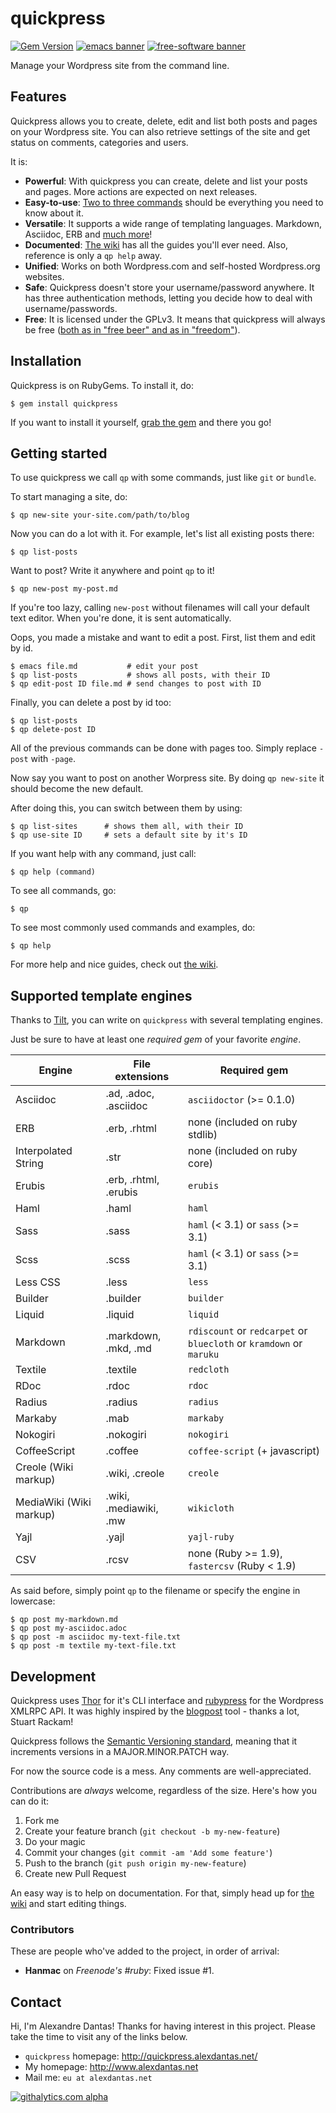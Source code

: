 # quickpress

[![Gem Version](https://badge.fury.io/rb/quickpress.png)](http://badge.fury.io/rb/quickpress)
[![emacs banner](http://badges.alexdantas.net/emacs.png)](http://badges.alexdantas.net/)
[![free-software banner](http://badges.alexdantas.net/free-software.png)](http://badges.alexdantas.net/)

Manage your Wordpress site from the command line.

## Features

Quickpress allows you to create, delete, edit and list both posts and pages on your Wordpress site. You can also retrieve settings of the site and get status on comments, categories and users.

It is:

* **Powerful**: With quickpress you can create, delete and list
  your posts and pages. More actions are expected on next releases.
* **Easy-to-use**: [Two to three commands](#getting-started) should
  be everything you need to know about it.
* **Versatile**: It supports a wide range of templating languages.
  Markdown, Asciidoc, ERB and [much more](#supported-template-engines)!
* **Documented**: [The wiki][wiki]
  has all the guides you'll ever need. Also, reference is only
  a `qp help` away.
* **Unified**: Works on both Wordpress.com and self-hosted
  Wordpress.org websites.
* **Safe**: Quickpress doesn't store your username/password
  anywhere. It has three authentication methods, letting you
  decide how to deal with username/passwords.
* **Free**: It is licensed under the GPLv3. It means that quickpress
  will always be free
  ([both as in "free beer" and as in "freedom"](http://en.wikipedia.org/wiki/Gratis_versus_libre#.22Free_beer.22_vs_.22free_speech.22_distinction)).

## Installation

Quickpress is on RubyGems. To install it, do:

    $ gem install quickpress

If you want to install it yourself, [grab the gem][gem]
and there you go!

## Getting started

To use quickpress we call `qp` with some commands,
just like `git` or `bundle`.

To start managing a site, do:

    $ qp new-site your-site.com/path/to/blog

Now you can do a lot with it. For example, let's list all
existing posts there:

    $ qp list-posts

Want to post? Write it anywhere and point `qp` to it!

    $ qp new-post my-post.md

If you're too lazy, calling `new-post` without filenames will
call your default text editor. When you're done, it is sent
automatically.

Oops, you made a mistake and want to edit a post.
First, list them and edit by id.

    $ emacs file.md           # edit your post
    $ qp list-posts           # shows all posts, with their ID
	$ qp edit-post ID file.md # send changes to post with ID

Finally, you can delete a post by id too:

    $ qp list-posts
	$ qp delete-post ID

All of the previous commands can be done with pages too.
Simply replace `-post` with `-page`.

Now say you want to post on another Worpress site.
By doing `qp new-site` it should become the new default.

After doing this, you can switch between them by using:

	$ qp list-sites      # shows them all, with their ID
	$ qp use-site ID     # sets a default site by it's ID

If you want help with any command, just call:

    $ qp help (command)

To see all commands, go:

    $ qp

To see most commonly used commands and examples, do:

    $ qp help

For more help and nice guides, check out [the wiki][wiki].

## Supported template engines

Thanks to [Tilt][tilt], you can write on `quickpress` with
several templating engines.

Just be sure to have at least one *required gem* of your favorite
*engine*.

| Engine                  | File extensions       | Required gem               |
| ----------------------- | --------------------- | -------------------------- |
| Asciidoc                | .ad, .adoc, .asciidoc | `asciidoctor` (>= 0.1.0)|
| ERB                     | .erb, .rhtml          | none (included on ruby stdlib)|
| Interpolated String     | .str                  | none (included on ruby core)|
| Erubis                  | .erb, .rhtml, .erubis | `erubis`|
| Haml                    | .haml                 | `haml`|
| Sass                    | .sass                 | `haml` (< 3.1) or `sass` (>= 3.1)|
| Scss                    | .scss                 | `haml` (< 3.1) or `sass` (>= 3.1)|
| Less CSS                | .less                 | `less`|
| Builder                 | .builder              | `builder`|
| Liquid                  | .liquid               | `liquid`|
| Markdown                | .markdown, .mkd, .md  | `rdiscount` or `redcarpet` or `bluecloth` or `kramdown` or `maruku`|
| Textile                 | .textile              | `redcloth`|
| RDoc                    | .rdoc                 | `rdoc`|
| Radius                  | .radius               | `radius`|
| Markaby                 | .mab                  | `markaby`|
| Nokogiri                | .nokogiri             | `nokogiri`|
| CoffeeScript            | .coffee               | `coffee-script` (+ javascript)|
| Creole (Wiki markup)    | .wiki, .creole        | `creole`|
| MediaWiki (Wiki markup) | .wiki, .mediawiki, .mw| `wikicloth`|
| Yajl                    | .yajl                 | `yajl-ruby`|
| CSV                     | .rcsv                 | none (Ruby >= 1.9), `fastercsv` (Ruby < 1.9)|

As said before, simply point `qp` to the filename or specify the engine in
lowercase:

    $ qp post my-markdown.md
    $ qp post my-asciidoc.adoc
	$ qp post -m asciidoc my-text-file.txt
	$ qp post -m textile my-text-file.txt

## Development

Quickpress uses [Thor][thor] for it's CLI interface and
[rubypress] for the Wordpress XMLRPC API.
It was highly inspired by the [blogpost] tool - thanks
a lot, Stuart Rackam!

Quickpress follows the [Semantic Versioning standard][versioning],
meaning that it increments versions in a MAJOR.MINOR.PATCH way.

For now the source code is a mess.
Any comments are well-appreciated.

Contributions are *always* welcome, regardless of the size.
Here's how you can do it:

1. Fork me
2. Create your feature branch (`git checkout -b my-new-feature`)
3. Do your magic
4. Commit your changes (`git commit -am 'Add some feature'`)
5. Push to the branch (`git push origin my-new-feature`)
6. Create new Pull Request

An easy way is to help on documentation. For that, simply head up
for [the wiki][wiki] and start editing things.

### Contributors

These are people who've added to the project, in order of arrival:

* **Hanmac** on *Freenode's #ruby*: Fixed issue #1.

## Contact

Hi, I'm Alexandre Dantas! Thanks for having interest in this project.
Please take the time to visit any of the links below.

* `quickpress` homepage: http://quickpress.alexdantas.net/
* My homepage: http://www.alexdantas.net
* Mail me: `eu at alexdantas.net`

[tilt]:https://github.com/rtomayko/tilt
[thor]:http://whatisthor.com/
[rubypress]:https://github.com/zachfeldman/rubypress
[wiki]:https://github.com/alexdantas/quickpress/wiki
[gem]:https://rubygems.org/gems/quickpress/
[blogpost]:http://srackham.wordpress.com/blogpost-readme/
[versioning]:http://semver.org/

[![githalytics.com alpha](https://cruel-carlota.pagodabox.com/72dc86b8e7c376b54dabd5d33b42c774 "githalytics.com")](http://githalytics.com/alexdantas/quickpress)
